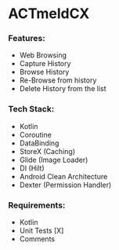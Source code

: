 # ACTmeldCX

### Features:
- Web Browsing
- Capture History
- Browse History
- Re-Browse from history
- Delete History from the list

### Tech Stack:
- Kotlin
- Coroutine
- DataBinding
- StoreX (Caching)
- Glide (Image Loader)
- DI (Hilt)
- Android Clean Architecture
- Dexter (Permission Handler)

### Requirements:
- Kotlin
- Unit Tests [X]
- Comments